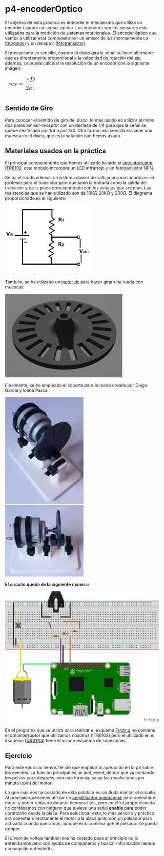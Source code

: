 # p4-encoderOptico

El objetivo de esta práctica es entender el mecanismo que utiliza un encoder usando un sensor óptico. 
Los encoders son los sensores más utilizados para la medición de sistemas rotacionales. El encoder óptico que vamos a utilizar está compuesto por un emisor de luz (normalmente un [fotodiodo](https://como-funciona.co/fotodiodo/)) y un receptor ([fototransistor](https://tallerelectronica.com/fototransistor/)). 

El mecanismo es sencillo, cuando el disco gira la señal se hace alternante que es directamente proporcional a la velocidad de rotación del eje, además, se puede calcular la resolución de un encoder con la siguiente imágen:

![fórmula resolución encoder](https://github.com/rsanchez2021/Image/blob/main/Captura%20desde%202022-11-21%2013-29-35.png 'Fórmula encoder')

## Sentido de Giro
Para conocer el sentido de giro del disco, lo más usado es utilizar al mnos dos pares emisor-receptor con un desfase de 1/4 para que la señal se quede desfasada por 1/4 o por 3/4. Otra forma más sencilla es hacer una muesca en el disco, que es la solución que hemos usado.

## Materiales usados en la práctica
El principal componenente que hemos utilizado ha sido el [optointerruptor ITR8102](https://github.com/clases-julio/p4-encoderoptico-rsanchez2021/blob/main/ITR8102-datasheet.pdf). este modelo incorpora un LED infrarrojo y un fototransistor [NPN](https://www.arrow.com/es-mx/categories/optoelectronics/photoelement/phototransistors).

Se ha utilizado además un sistema divisor de voltaje porporcionado por el profesor para el transistor para que tanto la entrada como la salida del transistor y de la placa correspondadn con los voltajes que aceptan. Las resistencias que se han utilizado son de 10KΩ 20KΩ y 330Ω. El diagrama proporcionado es el siguiente:

![Divisor de voltaje](https://github.com/rsanchez2021/Image/blob/main/Captura%20desde%202022-11-21%2013-40-42.png)

También, se ha utilizado un [motor dc](https://harmonicdrive.de/es/glosario/motor-dc) para hacer girar una rueda con muescas:

![Rueda empelada p4](https://github.com/rsanchez2021/Image/blob/main/Captura%20desde%202022-11-21%2013-48-13.png)

Finalmente, se ha empleado el soporte para la rueda creado por Diego García y Ioana Pasca:

![Soporte 1 p4](https://github.com/rsanchez2021/Image/blob/main/Captura%20desde%202022-11-21%2013-48-48.png) ![Soporte 2 p4](https://github.com/rsanchez2021/Image/blob/main/Captura%20desde%202022-11-21%2013-49-01.png)

**El circuito queda de la siguiente manera:**

![Circuito p4 sensores](https://github.com/rsanchez2021/Image/blob/main/circuitop4.jpg 'Circuito p4 sensores')

En el programa que se utiliza para realizar el esquema [Fritzing](https://fritzing.org/) no contiene el optointerruptor que utilizamos nosotros (ITR8102) pero el utilizado en el esquema ([QRB1114](https://pdf1.alldatasheet.com/datasheet-pdf/view/54343/FAIRCHILD/QRB1114.html)) tiene el mismo esquema de conexiones.


## Ejercicio

Para este ejercicio hemos tenido que emplear lo aprendido en la p3 sobre los eventos. La función principal es un add_event_detecr que va contando los pulsos para después, con una fórmula, sacar las revoluciones por minuto (rpm) del motor. 

Lo que más nos ha costado de esta práctica es sin duda montar el circuito. Al principio queríamos utilizar un [amplificador operacional](https://www.diarioelectronicohoy.com/blog/el-amplificador-operacional) para conectar el motor y poder utilizarlo durante tiempos fijos, pero en el kit proporcionado no contábamos con ninguno que tuviese una señal **enable** para poder controlarlo desde la placa. Para solucionar esto, lo más sencillo y práctico era conectar directamente el motor a la placa junto con un pulsador para activarlo cuando queramos, aunque esto conlleva que el pulsador se pueda romper.

El divsor de voltaje también nos ha costado pues al principio no lo entendíamos pero con ayuda de compañeros y buscar información hemos conseguido entenderlo.
